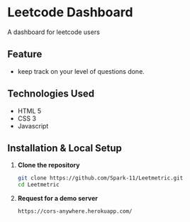 # Leetcode Dashboard

A dashboard for leetcode users

## Feature
- keep track on your level of questions done.

## Technologies Used

- HTML 5
- CSS 3
- Javascript

## Installation & Local Setup

1. **Clone the repository**
   ```bash
   git clone https://github.com/Spark-11/Leetmetric.git
   cd Leetmetric
2. **Request for a demo server**
   ```bash
   https://cors-anywhere.herokuapp.com/

